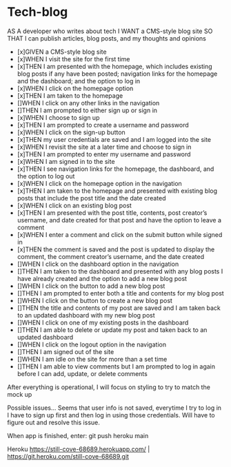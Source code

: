 # Tech-blog

AS A developer who writes about tech
I WANT a CMS-style blog site
SO THAT I can publish articles, blog posts, and my thoughts and opinions

* [x]GIVEN a CMS-style blog site
* [x]WHEN I visit the site for the first time
* [x]THEN I am presented with the homepage, which includes existing blog posts if any have been posted; navigation links for the homepage and the dashboard; and the option to log in
* [x]WHEN I click on the homepage option
* [x]THEN I am taken to the homepage
* []WHEN I click on any other links in the navigation
* []THEN I am prompted to either sign up or sign in
* [x]WHEN I choose to sign up
* [x]THEN I am prompted to create a username and password
* [x]WHEN I click on the sign-up button
* [x]THEN my user credentials are saved and I am logged into the site
* [x]WHEN I revisit the site at a later time and choose to sign in
* [x]THEN I am prompted to enter my username and password
* [x]WHEN I am signed in to the site
* [x]THEN I see navigation links for the homepage, the dashboard, and the option to log out
* [x]WHEN I click on the homepage option in the navigation
* [x]THEN I am taken to the homepage and presented with existing blog posts that include the post title and the date created
* [x]WHEN I click on an existing blog post
* [x]THEN I am presented with the post title, contents, post creator’s username, and date created for that post and have the option to leave a comment
* [x]WHEN I enter a comment and click on the submit button while signed in
* [x]THEN the comment is saved and the post is updated to display the comment, the comment creator’s username, and the date created
* []WHEN I click on the dashboard option in the navigation
* []THEN I am taken to the dashboard and presented with any blog posts I have already created and the option to add a new blog post
* []WHEN I click on the button to add a new blog post
* []THEN I am prompted to enter both a title and contents for my blog post
* []WHEN I click on the button to create a new blog post
* []THEN the title and contents of my post are saved and I am taken back to an updated dashboard with my new blog post
* []WHEN I click on one of my existing posts in the dashboard
* []THEN I am able to delete or update my post and taken back to an updated dashboard
* []WHEN I click on the logout option in the navigation
* []THEN I am signed out of the site
* []WHEN I am idle on the site for more than a set time
* []THEN I am able to view comments but I am prompted to log in again before I can add, update, or delete comments

After everything is operational, I will focus on styling to try to match the mock up

Possible issues...
Seems that user info is not saved, everytime I try to log in I have to sign up first and then log in using those credentials. Will have to figure out and resolve this issue.

When app is finished, enter: git push heroku main

Heroku
https://still-cove-68689.herokuapp.com/ | https://git.heroku.com/still-cove-68689.git